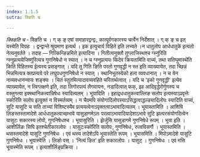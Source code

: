 ```yaml
---
index: 1.1.5
sutra: क्ङिति च

---
```

_क्क्ङिति च_ - क्ङिति च । ग् क् ङ् एषां समाहारद्वन्द्वः, कात्पूर्वगकारस्य चर्त्वेन निर्देशात् । ग् क् ङ् च इत् यस्येति विग्रहः । द्वन्द्वान्ते श्रूयमाण इत्यर्थ । इक इत्युचार्य विहिते इति लभ्यते ।न धातुलोप आर्धधातुके॑ इत्यतो नेत्यनुवर्तते । तदाह — गित्किन्ङिन्नमित्ते इत्यादिना । गितीत्यनुक्तौ तुग्लाजिस्थश्च ग्स्नु॑रिति ग्स्नुप्रत्ययेजिष्णु॑रित्यत्र गुणनिषेधो न स्यात् । न च ग्स्नुप्रत्ययः किदेव क्रियतामिति वाच्यं, तथा सतिघुमास्थे॑ति किति विहितस्य ईत्वस्य प्रसङ्गात् । यदि तु गिति ङिति परतो गुणवृद्धी न स्त इति व्याख्यायेत, तदा च्छिन्नं भिन्नमित्यत्र क्तप्रत्यये परे लघुपधगुणनिषेधो न स्यात् । स्थानिभूतस्येको हला व्यवधानात् । न च येन नाव्यवधानन्यायः शङ्क्यः । चितं स्तुतमित्यादावव्यवहिते चरितार्थत्वात् । यदि च 'इको गुणवृद्धी' इत्येव व्याख्यायेत, न त्विग्लक्षणे इति, तदा लिगोरपत्यं लैगवायनः, नडादित्वात् फक्, इह आदिवृद्धेरोर्गुणस्य च वस्तुगत्या इक्स्थानिकत्वान्निषेधः स्यादित्यलम् । भूयादिति । इहाद्र्धधातुकत्वाल्लिङ सलोप इत्यस्याऽप्रवृत्तेः स्कोरिति सलोप इत्युक्तं न विस्मर्तव्यम् । न चैवमपि संयोगादिलोपस्याऽसिद्धत्वाद्धल्ङ्यादिलोपः स्यादिति वाच्यं, सुटि यासुटि च सति ताभ्यां विशिष्टस्यैव प्रत्ययत्वेनाऽपृक्तत्वाऽभावादित्यलम् । भूयास्तामिति । आशिषि लिङस्तस्तामादेशे आर्धधातुकत्वाच्छभावे यासुडागमेऽतः परत्वाऽभावादियादेशाऽभावे सुटि झल्परसंयोगदित्वेन यासुटः सकारस्य लोपो, गुणनिषेधश्च । भूयासुरिति । झेर्जुसि यासुडागमे गुणनिषेधे रूपम् । भूया इति । आशीर्लिङः सिपि इतश्चेतीकारलोपः । यासुटःस्को॑रिति सलोपः, गुणनिषेधः, रुत्वविसर्गौ । भूयास्तमिति । थसस्तमादेशे यासुटि गुणनिषेधः । एवं थस्य तादेशेऽपि भूयास्तेति रूपम् । भूयासमिति । मिपोऽमादेशे यासुटि गुणनिषेधः । भूयास्वेति । लिङो वस् । 'नित्यं ङित' इति सकारलोपः । यासुट् । गुणनिषेधः । एवं मसि भूयास्मेति रूपम् । इत्याशीर्लिङ्प्रक्रिया ।
